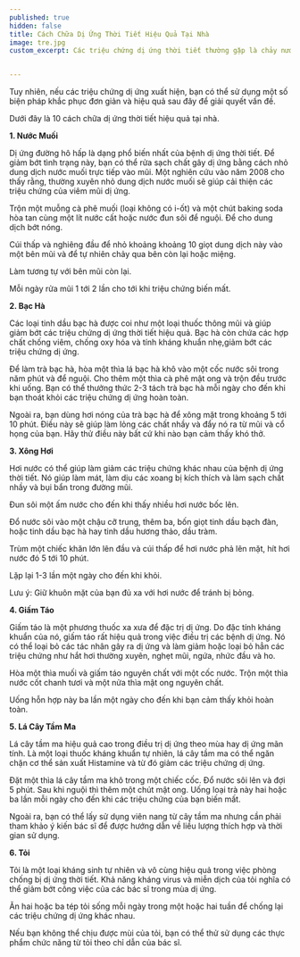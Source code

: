 ```yaml
---
published: true
hidden: false
title: Cách Chữa Dị Ứng Thời Tiết Hiệu Quả Tại Nhà
image: tre.jpg
custom_excerpt: Các triệu chứng dị ứng thời tiết thường gặp là chảy nước mũi, ngứa cổ họng, ho, ngứa mắt và da bị phát ban. Những người bị dị ứng theo mùa có thể sử dụng những biện pháp để phòng ngừa trước khi có sự thay đổi về thời tiết.


---
```


Tuy nhiên, nếu các triệu chứng dị ứng xuất hiện, bạn có thể sử dụng một số biện pháp khắc phục đơn giản và hiệu quả sau đây để giải quyết vấn đề.

Dưới đây là 10 cách chữa dị ứng thời tiết hiệu quả tại nhà.

**1. Nước Muối**

Dị ứng đường hô hấp là dạng phổ biến nhất của bệnh dị ứng thời tiết. Để giảm bớt tình trạng này, bạn có thể rửa sạch chất gây dị ứng bằng cách nhỏ dung dịch nước muối trực tiếp vào mũi. Một nghiên cứu vào năm 2008 cho thấy rằng, thường xuyên nhỏ dung dịch nước muối sẽ giúp cải thiện các triệu chứng của viêm mũi dị ứng.

Trộn một muỗng cà phê muối (loại không có i-ốt) và một chút baking soda hòa tan cùng một lít nước cất hoặc nước đun sôi để nguội. Để cho dung dịch bớt nóng.

Cúi thấp và nghiêng đầu để nhỏ khoảng khoảng 10 giọt dung dịch này vào một bên mũi và để tự nhiên chảy qua bên còn lại hoặc miệng.

Làm tương tự với bên mũi còn lại.

Mỗi ngày rửa mũi 1 tới 2 lần cho tới khi triệu chứng biến mất.
 

**2. Bạc Hà**

Các loại tinh dầu bạc hà được coi như một loại thuốc thông mũi và giúp giảm bớt các triệu chứng dị ứng thời tiết hiệu quả. Bạc hà còn chứa các hợp chất chống viêm, chống oxy hóa và tính kháng khuẩn nhẹ,giảm bớt các triệu chứng dị ứng.

Để làm trà bạc hà, hòa một thìa lá bạc hà khô vào một cốc nước sôi trong năm phút và để nguội. Cho thêm một thìa cà phê mật ong và trộn đều trước khi uống. Bạn có thể thưởng thức 2-3 tách trà bạc hà mỗi ngày cho đến khi bạn thoát khỏi các triệu chứng dị ứng hoàn toàn.

Ngoài ra, bạn dùng hơi nóng của trà bạc hà để xông mặt trong khoảng 5 tới 10 phút. Điều này sẽ giúp làm lỏng các chất nhầy và đẩy nó ra từ mũi và cổ họng của bạn. Hãy thử điều này bất cứ khi nào bạn cảm thấy khó thở.
 
**3. Xông Hơi**

Hơi nước có thể giúp làm giảm các triệu chứng khác nhau của bệnh dị ứng thời tiết. Nó giúp làm mát, làm dịu các xoang bị kích thích và làm sạch chất nhầy và bụi bẩn trong đường mũi.

Đun sôi một ấm nước cho đến khi thấy nhiều hơi nước bốc lên.

Đổ nước sôi vào một chậu cỡ trung, thêm ba, bốn giọt tinh dầu bạch đàn, hoặc tinh dầu bạc hà hay tinh dầu hương thảo, dầu tràm.

Trùm một chiếc khăn lớn lên đầu và cúi thấp để hơi nước phả lên mặt, hít hơi nước đó 5 tới 10 phút.

Lặp lại 1-3 lần một ngày cho đến khi khỏi.

Lưu ý: Giữ khuôn mặt của bạn đủ xa với hơi nước để tránh bị bỏng.

 **4. Giấm Táo**

Giấm táo là một phương thuốc xa xưa để đặc trị dị ứng. Do đặc tính kháng khuẩn của nó, giấm táo rất hiệu quả trong việc điều trị các bệnh dị ứng. Nó có thể loại bỏ các tác nhân gây ra dị ứng và làm giảm hoặc loại bỏ hẳn các triệu chứng như hắt hơi thường xuyên, nghẹt mũi, ngứa, nhức đầu và ho.

Hòa một thìa muối và giấm táo nguyên chất với một cốc nước. Trộn một thìa nước cốt chanh tươi và một nửa thìa mật ong nguyên chất.

Uống hỗn hợp này ba lần một ngày cho đến khi bạn cảm thấy khỏi hoàn toàn.
 
**5. Lá Cây Tầm Ma**

Lá cây tầm ma hiệu quả cao trong điều trị dị ứng theo mùa hay dị ứng mãn tính. Là một loại thuốc kháng khuẩn tự nhiên, lá cây tầm ma có thể ngăn chặn cơ thể sản xuất Histamine và từ đó giảm các triệu chứng dị ứng.

Đặt một thìa lá cây tầm ma khô trong một chiếc cốc. Đổ nước sôi lên và đợi 5 phút. Sau khi nguội thì thêm một chút mật ong. Uống loại trà này hai hoặc ba lần mỗi ngày cho đến khi các triệu chứng của bạn biến mất.

Ngoài ra, bạn có thể lấy sử dụng viên nang từ cây tầm ma nhưng cần phải tham khảo ý kiến bác sĩ để được hướng dẫn về liều lượng thích hợp và thời gian sử dụng.
 
**6. Tỏi**

Tỏi là một loại kháng sinh tự nhiên và vô cùng hiệu quả trong việc phòng chống bị dị ứng thời tiết. Khả năng kháng virus và miễn dịch của tỏi nghĩa có thể giảm bớt công việc của các bác sĩ trong mùa dị ứng.

Ăn hai hoặc ba tép tỏi sống mỗi ngày trong một hoặc hai tuần để chống lại các triệu chứng dị ứng khác nhau.

Nếu bạn không thể chịu được mùi của tỏi, bạn có thể thử sử dụng các thực phẩm chức năng từ tỏi theo chỉ dẫn của bác sĩ.